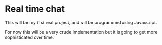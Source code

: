 # Real time chat

This will be my first real project, and will be programmed using Javascript.

For now this will be a very crude implementation but it is going to get more
sophisticated over time.

